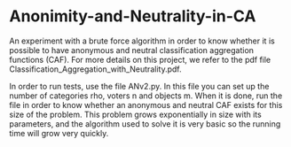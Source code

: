 # Anonimity-and-Neutrality-in-CA
An experiment with a brute force algorithm in order to know whether it is possible to have anonymous and neutral classification aggregation functions (CAF).
For more details on this project, we refer to the pdf file Classification_Aggregation_with_Neutrality.pdf.

In order to run tests, use the file ANv2.py. In this file you can set up the number of categories rho, voters n and objects m. When it is done, run the file in order to know whether an anonymous and neutral CAF exists for this size of the problem. 
This problem grows exponentially in size with its parameters, and the algorithm used to solve it is very basic so the running time will grow very quickly. 
